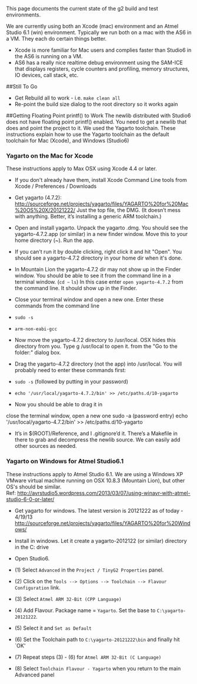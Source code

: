 This page documents the current state of the g2 build and test environments. 

We are currently using both an Xcode (mac) environment and an Atmel Studio 6.1 (win) environment. Typically we run both on a mac with the AS6 in a VM. They each do certain things better. 
* Xcode is more familiar for Mac users and complies faster than Studio6 in the AS6 is running on a VM.
* AS6 has a really nice realtime debug environment using the SAM-ICE that displays registers, cycle counters and profiling, memory structures, IO devices, call stack, etc. 

##Still To Go
* Get Rebuild all to work - i.e. `make clean all`
* Re-point the build size dialog to the root directory so it works again

##Getting Floating Point printf() to Work
The newlib distributed with Studio6 does not have floating point printf() enabled. You need to get a newlib that does and point the project to it. We used the Yagarto toolchain. These instructions explain how to use the Yagarto toolchain as the default toolchain for Mac (Xcode), and Windows (Studio6)

### Yagarto on the Mac for Xcode
These instructions apply to Max OSX using Xcode 4.4 or later.
* If you don't already have them, install Xcode Command Line tools from Xcode / Preferences / Downloads
* Get yagarto (4.7.2): http://sourceforge.net/projects/yagarto/files/YAGARTO%20for%20Mac%20OS%20X/20121222/ Just the top file, the DMG. (It doesn’t mess with anything. Better, it’s installing a generic ARM toolchain.)
* Open and install yagarto. Unpack the yagarto .dmg. You should see the yagarto-4.7.2.app (or similar) in a new finder window. Move this to your home directory (~). Run the app. 
 * If you can't run it by double clicking, right click it and hit "Open". You should see a yagarto-4.7.2 directory in your home dir when it's done.
 * In Mountain Lion the yagarto-4.7.2 dir may not show up in the Finder window. You should be able to see it from the command line in a terminal window. (`cd ~`  `ls`) In this case enter `open yagarto-4.7.2` from the command line. It should show up in the Finder.
* Close your terminal window and open a new one. Enter these commands from the command line
 * `sudo -s`
 * `arm-non-eabi-gcc`

* Now move the yagarto-4.7.2 directory to /usr/local. OSX hides this directory from you. Type <cmd><shift>g /usr/local to open it. from the "Go to the folder:" dialog box.

* Drag the yagarto-4.7.2 directory (not the app) into /usr/local. You will probably need to enter these commands first:
 * `sudo -s`  (followed by putting in your password)
 * `echo '/usr/local/yagarto-4.7.2/bin' >> /etc/paths.d/10-yagarto`
 * Now you should be able to drag it in

close the terminal window, open a new one 
sudo -a (password entry)
echo '/usr/local/yagarto-4.7.2/bin' >> /etc/paths.d/10-yagarto

* It’s in $(ROOT)/Reference, and I .gitignore’d it. There’s a Makefile in there to grab and decompress the newlib source. We can easily add other sources as needed.

### Yagarto on Windows for Atmel Studio6.1
These instructions apply to Atmel Studio 6.1. We are using a Windows XP VMware virtual machine running on OSX 10.8.3 (Mountain Lion), but other OS's should be similar. <br>
Ref: http://avrstudio5.wordpress.com/2013/03/07/using-winavr-with-atmel-studio-6-0-or-later/

* Get yagarto for windows. The latest version is 20121222 as of today - 4/19/13<br> http://sourceforge.net/projects/yagarto/files/YAGARTO%20for%20Windows/

* Install in windows. Let it create a yagarto-2012122 (or similar) directory in the C: drive

* Open Studio6. 
 * (1) Select `Advanced` in the `Project / TinyG2 Properties` panel. 
 * (2) Click on the `Tools --> Options --> Toolchain --> Flavour Configuration` link. 
 * (3) Select `Atmel ARM 32-Bit (CPP Language)`
 * (4) Add Flavour. Package name = `Yagarto`. Set the base to `C:\yagarto-20121222`. 
 * (5) Select it and `Set as Default`
 * (6) Set the Toolchain path to `C:\yagarto-20121222\bin` and finally hit `OK'
 * (7) Repeat steps (3) - (6) for `Atmel ARM 32-Bit (C Language)`
 * (8) Select `Toolchain Flavour - Yagarto` when you return to the main Advanced panel
